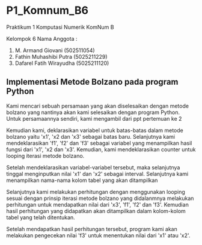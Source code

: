# P1_Komnum_B6
 
Praktikum 1 Komputasi Numerik
KomNum B
 
Kelompok  6
Nama Anggota :
1.  M. Armand Giovani (502511054)
2.  Fathin Muhashibi Putra (5025211229)
3.  Dafarel Fatih Wirayudha (5025211120)

## Implementasi Metode Bolzano pada program Python

Kami mencari sebuah persamaan yang akan diselesaikan dengan metode bolzano yang nantinya akan kami selesaikan dengan program Python.
Untuk persamaannya sendiri, kami mengambil dari ppt pertemuan ke 2

Kemudian kami, deklarasikan variabel untuk batas-batas dalam metode bolzano yaitu 'x1', 'x2 dan 'x3' sebagai batas baru. Selanjutnya kami mendeklarasikan 'f1', 'f2' dan 'f3' sebagai variabel yang menampilkan hasil fungsi dari  'x1', 'x2 dan 'x3'. Kemudian, kami mendeklarasikan counter untuk looping iterasi metode bolzano. 

Setelah mendeklarasikan variabel-variabel tersebut, maka selanjutnya tinggal menginputkan nilai 'x1' dan 'x2' sebagai interval.
Selanjutnya kami menampilkan nama-nama kolom tabel yang akan ditampilkan

Selanjutnya kami melakukan perhitungan dengan menggunakan looping sesuai dengan prinsip iterasi metode bolzano yang didalanmnya melakukan perhitungan untuk mendapatkan nilai dari 'x3', 'f1', 'f2' dan 'f3'. Kemudian hasil perhitungan yang didapatkan akan ditampilkan dalam kolom-kolom tabel yang telah ditentukan.

Setelah mendapatkan hasil perhitungan tersebut, program kami akan melakukan pengecekan nilai 'f3' untuk menentukan nilai dari 'x1' atau 'x2'.

